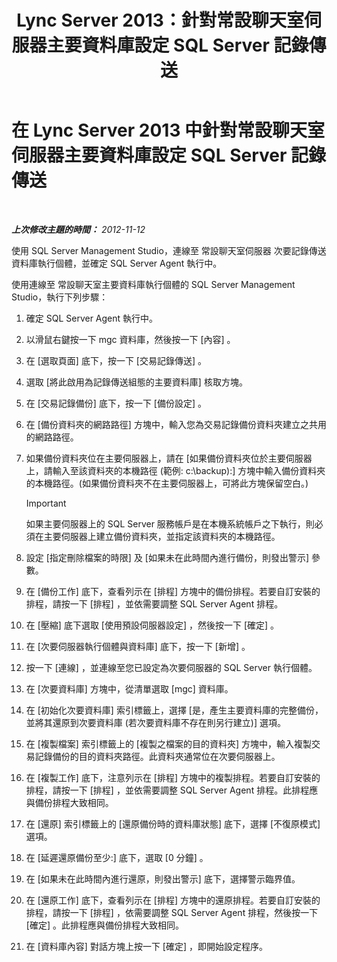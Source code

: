 ﻿---
title: Lync Server 2013：針對常設聊天室伺服器主要資料庫設定 SQL Server 記錄傳送
TOCTitle: 針對常設聊天室伺服器主要資料庫設定 SQL Server 記錄傳送
ms:assetid: 088ea1c2-d592-4a11-b3b8-f1e2f8beae93
ms:mtpsurl: https://technet.microsoft.com/zh-tw/library/JJ204653(v=OCS.15)
ms:contentKeyID: 49290012
ms.date: 08/10/2015
mtps_version: v=OCS.15
ms.translationtype: HT
---

# 在 Lync Server 2013 中針對常設聊天室伺服器主要資料庫設定 SQL Server 記錄傳送

 

_**上次修改主題的時間：** 2012-11-12_

使用 SQL Server Management Studio，連線至 常設聊天室伺服器 次要記錄傳送資料庫執行個體，並確定 SQL Server Agent 執行中。

使用連線至 常設聊天室主要資料庫執行個體的 SQL Server Management Studio，執行下列步驟：

1.  確定 SQL Server Agent 執行中。

2.  以滑鼠右鍵按一下 mgc 資料庫，然後按一下 \[內容\] 。

3.  在 \[選取頁面\] 底下，按一下 \[交易記錄傳送\] 。

4.  選取 \[將此啟用為記錄傳送組態的主要資料庫\] 核取方塊。

5.  在 \[交易記錄備份\] 底下，按一下 \[備份設定\] 。

6.  在 \[備份資料夾的網路路徑\] 方塊中，輸入您為交易記錄備份資料夾建立之共用的網路路徑。

7.  如果備份資料夾位在主要伺服器上，請在 \[如果備份資料夾位於主要伺服器上，請輸入至該資料夾的本機路徑 (範例: c:\\backup):\] 方塊中輸入備份資料夾的本機路徑。(如果備份資料夾不在主要伺服器上，可將此方塊保留空白。)
    
    > [!IMPORTANT]  
    > 如果主要伺服器上的 SQL Server 服務帳戶是在本機系統帳戶之下執行，則必須在主要伺服器上建立備份資料夾，並指定該資料夾的本機路徑。
    


8.  設定 \[指定刪除檔案的時限\] 及 \[如果未在此時間內進行備份，則發出警示\] 參數。

9.  在 \[備份工作\] 底下，查看列示在 \[排程\] 方塊中的備份排程。若要自訂安裝的排程，請按一下 \[排程\] ，並依需要調整 SQL Server Agent 排程。

10. 在 \[壓縮\] 底下選取 \[使用預設伺服器設定\] ，然後按一下 \[確定\] 。

11. 在 \[次要伺服器執行個體與資料庫\] 底下，按一下 \[新增\] 。

12. 按一下 \[連線\] ，並連線至您已設定為次要伺服器的 SQL Server 執行個體。

13. 在 \[次要資料庫\] 方塊中，從清單選取 \[mgc\] 資料庫。

14. 在 \[初始化次要資料庫\] 索引標籤上，選擇 \[是，產生主要資料庫的完整備份，並將其還原到次要資料庫 (若次要資料庫不存在則另行建立)\] 選項。

15. 在 \[複製檔案\] 索引標籤上的 \[複製之檔案的目的資料夾\] 方塊中，輸入複製交易記錄備份的目的資料夾路徑。此資料夾通常位在次要伺服器上。

16. 在 \[複製工作\] 底下，注意列示在 \[排程\] 方塊中的複製排程。若要自訂安裝的排程，請按一下 \[排程\] ，並依需要調整 SQL Server Agent 排程。此排程應與備份排程大致相同。

17. 在 \[還原\] 索引標籤上的 \[還原備份時的資料庫狀態\] 底下，選擇 \[不復原模式\] 選項。

18. 在 \[延遲還原備份至少:\] 底下，選取 \[0 分鐘\] 。

19. 在 \[如果未在此時間內進行還原，則發出警示\] 底下，選擇警示臨界值。

20. 在 \[還原工作\] 底下，查看列示在 \[排程\] 方塊中的還原排程。若要自訂安裝的排程，請按一下 \[排程\] ，依需要調整 SQL Server Agent 排程，然後按一下 \[確定\] 。此排程應與備份排程大致相同。

21. 在 \[資料庫內容\] 對話方塊上按一下 \[確定\] ，即開始設定程序。

